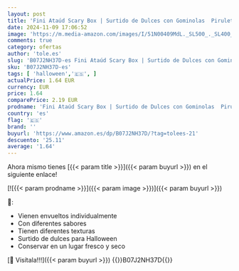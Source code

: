 ```yaml
---
layout: post
title: 'Fini Ataúd Scary Box | Surtido de Dulces con Gominolas  Piruletas  Geles y Caramelos Duros Rellenos de Chicles | Golosinas y Chuches para Halloween  Cumpleaños y Regalos - 92 gr'
date: 2024-11-09 17:06:52
image: 'https://m.media-amazon.com/images/I/51N00409MdL._SL500_._SL400_.jpg'
comments: true
category: ofertas
author: 'tole.es'
slug: 'B07J2NH37D-es Fini Ataúd Scary Box | Surtido de Dulces con Gominolas...'
sku: 'B07J2NH37D-es'
tags: [ 'halloween','🇪🇸', ]
actualPrice: 1.64 EUR
currency: EUR
price: 1.64
comparePrice: 2.19 EUR
prodname: 'Fini Ataúd Scary Box | Surtido de Dulces con Gominolas  Piruletas  Geles y Caramelos Duros Rellenos de Chicles | Golosinas y Chuches para Halloween  Cumpleaños y Regalos - 92 gr'
country: 'es'
flag: '🇪🇸'
brand: ''
buyurl: 'https://www.amazon.es/dp/B07J2NH37D/?tag=tolees-21'
descuento: '25.11'
average: '1.64'
---
```


Ahora mismo tienes [{{< param title >}}]({{< param buyurl >}}) en el siguiente enlace!

[![{{< param prodname >}}]({{< param image >}})]({{< param buyurl >}})

🔎:

- Vienen envueltos individualmente
- Con diferentes sabores
- Tienen diferentes texturas
- Surtido de dulces para Halloween
- Conservar en un lugar fresco y seco

[🛒 Visítala!!!]({{< param buyurl >}})
{{<world>}}B07J2NH37D{{</world>}}

